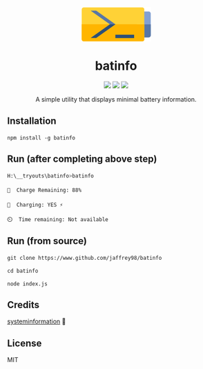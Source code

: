 <div align="center">

<img src="./assets/batinfo-logo.png" align="center">

<h1 >batinfo</h1>

<img src="https://img.shields.io/npm/v/batinfo.svg"/>

<img src="https://img.shields.io/npm/dt/batinfo.svg">

<img src="https://img.shields.io/github/license/Jaffrey98/batinfo.svg">

<p>
A simple utility that displays minimal battery information.
</p>

</div>

## Installation
```
npm install -g batinfo
```

## Run (after completing above step)
```bash
H:\__tryouts\batinfo>batinfo

🔋  Charge Remaining: 88%

🔌  Charging: YES ⚡

⏲️  Time remaining: Not available

```

## Run (from source)
```
git clone https://www.github.com/jaffrey98/batinfo
```
```
cd batinfo
```
```
node index.js
```

## Credits
[systeminformation](https://github.com/sebhildebrandt/systeminformation) 🙌

## License
MIT
